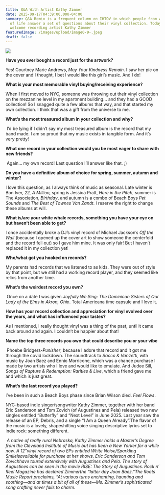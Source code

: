 ```yaml
---
title: Q&A With Artist Kathy Zimmer
date: 2025-09-17T04:39:00.000-04:00
summary: Q&A Remix is a frequent column on IHTOV in which people from all walks
  of life answer a set of questions about their vinyl collection. Today we
  welcome recording artist Kathy Zimmer
featuredImage: /images/upload/image0-9-.jpeg
draft: false
---
```

![](/images/upload/image0-9-.jpeg)

**Have you ever bought a record just for the artwork?** 

Yes! Courtney Marie Andrews, *May Your Kindness Remain*. I saw her pic on the cover and I thought, I bet I would like this girl’s music. And I do! 

**What is your most memorable vinyl buying/receiving experience?** 

When I first moved to NYC, someone was throwing out their vinyl collection on the mezzanine level in my apartment building… and they had a GOOD collection! So I snagged quite a few albums that way, and that started my own collection. I think that was a gift from the universe to me.

**What’s the most treasured album in your collection and why?**

 I’d be lying if I didn’t say my most treasured album is the record that my band made. I am so proud that my music exists in tangible form. And it’s very pretty!

**What one record in your collection would you be most eager to share with new friends?**

 Again… my own record! Last question I’ll answer like that. ;) 

**Do you have a definitive album of choice for spring, summer, autumn and winter?** 

I love this question, as I always think of music as seasonal. Late winter is Bon Iver, *22, A Million,* spring is Jessica Pratt, *Here in the Pitch*, summer is The Association, *Birthday*, and autumn is a combo of Beach Boys *Pet Sounds* and *The Best of Townes Van Zandt*. I reserve the right to change these albums at will. 

**What is/are your white whale records, something you have your eye on but haven’t been able to get?** 

I once accidentally broke a DJ’s vinyl record of Michael Jackson’s *Off the Wall* (because I opened up the cover art to show someone the centerfold and the record fell out) so I gave him mine. It was only fair! But I haven’t replaced it in my collection yet! 

**Who/what got you hooked on records?** 

My parents had records that we listened to as kids. They were out of style by that point, but we still had a working record player, and they seemed like relics from another time. 

**What’s the weirdest record you own?**

 Once on a date I was given *Joyfully We Sing: The Dominican Sisters of Our Lady of the Elms in Akron, Ohio*. Total Americana time capsule and I love it. 

**How has your record collection and appreciation for vinyl evolved over the years, and what has influenced your tastes?** 

As I mentioned, I really thought vinyl was a thing of the past, until it came back around and again. I couldn’t be happier about that! 

**Name the top three records you own that could describe you or your vibe**

 Phoebe Bridgers-*Punisher*, because I adore that record and it got me through the covid lockdown. The soundtrack to *Sacco & Vanzetti*, with music by Joan Baez and Ennio Morricone, which was a chance purchase I made by two artists who I love and would like to emulate. And Judee Sill, *Songs of Rapture & Redemption: Rarities & Live*, which a friend gave me and which is just great.

**What’s the last record you played?** 

I’ve been in such a Beach Boys phase since Brian Wilson died. *Feel Flows*.

NYC-based indie singer/songwriter Kathy Zimmer, together with her band Eric Sanderson and Tom Zovich (of Augustines and Pela) released two new singles entitled “Butterfly” and “Next Level” in June 2025. Last year saw the release of an EP, Debris, and a single “I Am a Queen Already”.The flavor of the music is a lovely, shapeshifting voice singing descriptive lyrics set to indie rock: something different.

 *A native of really rural Nebraska, Kathy Zimmer holds a Master’s Degree from the Cleveland Institute of Music but has been a New Yorker for a while now. A 12”vinyl record of two EPs entitled White Noise/Sparkling Smileisavailable for purchase at her shows. Eric Sanderson and Tom Zovichhave toured extensively with Augustines and Pela. The story of Augustines can be seen in the movie RISE: The Story of Augustines. Rock n’ Reel Magazine has declared Zimmerthe “latter day Joan Baez.”The Roots Music Report proclaims, “At various turns enchanting, haunting and soothing—and at times a bit of all of these—Ms. Zimmer’s sophisticated song crafting never fails to charm.*
